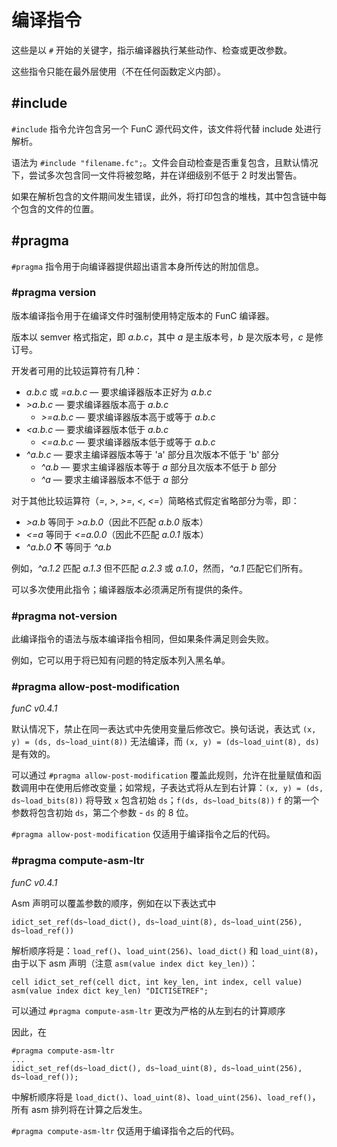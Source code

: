 # 编译指令

这些是以 `#` 开始的关键字，指示编译器执行某些动作、检查或更改参数。

这些指令只能在最外层使用（不在任何函数定义内部）。

## #include

`#include` 指令允许包含另一个 FunC 源代码文件，该文件将代替 include 处进行解析。

语法为 `#include "filename.fc";`。文件会自动检查是否重复包含，且默认情况下，尝试多次包含同一文件将被忽略，并在详细级别不低于 2 时发出警告。

如果在解析包含的文件期间发生错误，此外，将打印包含的堆栈，其中包含链中每个包含的文件的位置。

## #pragma

`#pragma` 指令用于向编译器提供超出语言本身所传达的附加信息。

### #pragma version

版本编译指令用于在编译文件时强制使用特定版本的 FunC 编译器。

版本以 semver 格式指定，即 _a.b.c_，其中 _a_ 是主版本号，_b_ 是次版本号，_c_ 是修订号。

开发者可用的比较运算符有几种：

- _a.b.c_ 或 _=a.b.c_ — 要求编译器版本正好为 _a.b.c_
- _>a.b.c_ — 要求编译器版本高于 _a.b.c_
  - _>=a.b.c_ — 要求编译器版本高于或等于 _a.b.c_
- _\<a.b.c_ — 要求编译器版本低于 _a.b.c_
  - _<=a.b.c_ — 要求编译器版本低于或等于 _a.b.c_
- _^a.b.c_ — 要求主编译器版本等于 'a' 部分且次版本不低于 'b' 部分
  - _^a.b_ — 要求主编译器版本等于 _a_ 部分且次版本不低于 _b_ 部分
  - _^a_ — 要求主编译器版本不低于 _a_ 部分

对于其他比较运算符（_=_, _>_, _>=_, _<_, _<=_）简略格式假定省略部分为零，即：

- _>a.b_ 等同于 _>a.b.0_（因此不匹配 _a.b.0_ 版本）
- _<=a_ 等同于 _<=a.0.0_（因此不匹配 _a.0.1_ 版本）
- _^a.b.0_ **不** 等同于 _^a.b_

例如，_^a.1.2_ 匹配 _a.1.3_ 但不匹配 _a.2.3_ 或 _a.1.0_，然而，_^a.1_ 匹配它们所有。

可以多次使用此指令；编译器版本必须满足所有提供的条件。

### #pragma not-version

此编译指令的语法与版本编译指令相同，但如果条件满足则会失败。

例如，它可以用于将已知有问题的特定版本列入黑名单。

### #pragma allow-post-modification

_funC v0.4.1_

默认情况下，禁止在同一表达式中先使用变量后修改它。换句话说，表达式 `(x, y) = (ds, ds~load_uint(8))` 无法编译，而 `(x, y) = (ds~load_uint(8), ds)` 是有效的。

可以通过 `#pragma allow-post-modification` 覆盖此规则，允许在批量赋值和函数调用中在使用后修改变量；如常规，子表达式将从左到右计算：`(x, y) = (ds, ds~load_bits(8))` 将导致 `x` 包含初始 `ds`；`f(ds, ds~load_bits(8))` `f` 的第一个参数将包含初始 `ds`，第二个参数 - `ds` 的 8 位。

`#pragma allow-post-modification` 仅适用于编译指令之后的代码。

### #pragma compute-asm-ltr

_funC v0.4.1_

Asm 声明可以覆盖参数的顺序，例如在以下表达式中

```func
idict_set_ref(ds~load_dict(), ds~load_uint(8), ds~load_uint(256), ds~load_ref())
```

解析顺序将是：`load_ref()`、`load_uint(256)`、`load_dict()` 和 `load_uint(8)`，由于以下 asm 声明（注意 `asm(value index dict key_len)`）：

```func
cell idict_set_ref(cell dict, int key_len, int index, cell value) asm(value index dict key_len) "DICTISETREF";
```

可以通过 `#pragma compute-asm-ltr` 更改为严格的从左到右的计算顺序

因此，在

```func
#pragma compute-asm-ltr
...
idict_set_ref(ds~load_dict(), ds~load_uint(8), ds~load_uint(256), ds~load_ref());
```

中解析顺序将是 `load_dict()`、`load_uint(8)`、`load_uint(256)`、`load_ref()`，所有 asm 排列将在计算之后发生。

`#pragma compute-asm-ltr` 仅适用于编译指令之后的代码。
